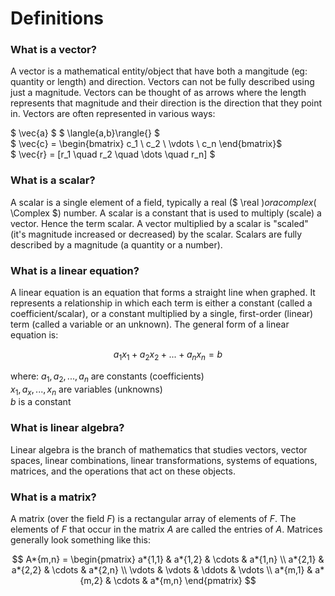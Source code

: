 # Definitions

### What is a vector?

A vector is a mathematical entity/object that have both a mangitude (eg: quantity or length) and direction. Vectors can not be fully described using just a magnitude. Vectors can be thought of as arrows where the length represents that magnitude and their direction is the direction that they point in. Vectors are often represented in various ways:

$ \vec{a} $
$ \langle{a,b}\rangle{} $  
$ \vec{c} = \begin{bmatrix} c_1 \\ c_2 \\ \vdots \\ c_n \end{bmatrix}$  
$ \vec{r} = [r_1 \quad r_2 \quad \dots \quad r_n] $

### What is a scalar?

A scalar is a single element of a field, typically a real ($ \real $) or a complex ($ \Complex $) number. A scalar is a constant that is used to multiply (scale) a vector. Hence the term scalar. A vector multiplied by a scalar is "scaled" (it's magnitude increased or decreased) by the scalar. Scalars are fully described by a magnitude (a quantity or a number).

### What is a linear equation?

A linear equation is an equation that forms a straight line when graphed. It represents a relationship in which each term is either a constant (called a coefficient/scalar), or a constant multiplied by a single, first-order (linear) term (called a variable or an unknown). The general form of a linear equation is:

$$
\begin{equation}
a_1x_1 + a_2x_2 + ... + a_nx_n = b
\end{equation}
$$

where:
$a_1, a_2, ... , a_n$ are constants (coefficients)  
$x_1, a_x, ... , x_n$ are variables (unknowns)  
$b$ is a constant

### What is linear algebra?

Linear algebra is the branch of mathematics that studies vectors, vector spaces, linear combinations, linear transformations, systems of equations, matrices, and the operations that act on these objects.

### What is a matrix?

A matrix (over the field $F$) is a rectangular array of elements of $F$. The elements of $F$ that occur in the matrix $A$ are called the entries of $A$. Matrices generally look something like this:

$$
A*{m,n} =
\begin{pmatrix}
a*{1,1} & a*{1,2} & \cdots & a*{1,n} \\
a*{2,1} & a*{2,2} & \cdots & a*{2,n} \\
\vdots & \vdots & \ddots & \vdots \\
a*{m,1} & a*{m,2} & \cdots & a*{m,n}
\end{pmatrix}
$$
